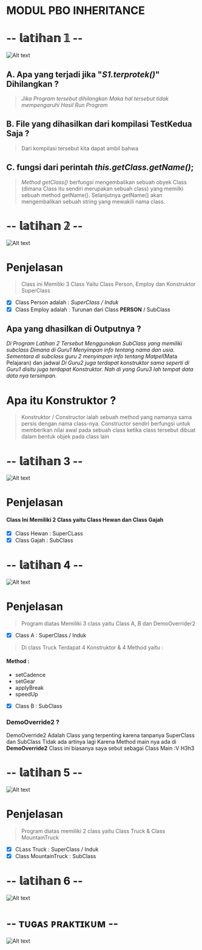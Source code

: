 # MODUL PBO INHERITANCE

# -- 𝕝𝕒𝕥𝕚𝕙𝕒𝕟 𝟙 --
![Alt text](https://github.com/Syihabuddinsanni/Tugas_PBO3/blob/master/SS%20HASIL%20RUN%20PROGRAM/L1.PNG)
## A. Apa yang terjadi jika "_S1.terprotek()_" Dihilangkan ?
> _Jika Program tersebut dihilangkan Maka hal tersebut tidak mempengaruhi
Hasil Run Program_
## B. File yang dihasilkan dari kompilasi TestKedua Saja ?
> Dari kompilasi tersebut kita dapat ambil bahwa
## C. fungsi dari perintah _this.getClass.getName()_;
>  _Method getClass()_ berfungsi mengembalikan sebuah obyek Class (dimana Class itu sendiri merupakan sebuah class) yang memilki sebuah method getName(). Selanjutnya getName() akan mengembalikan sebuah string yang mewakili nama class.


# -- 𝕝𝕒𝕥𝕚𝕙𝕒𝕟  𝟚 --
![Alt text](https://github.com/Syihabuddinsanni/Tugas_PBO3/blob/master/SS%20HASIL%20RUN%20PROGRAM/L2.PNG)
# Penjelasan
> Class ini Memiliki 3 Class Yaitu Class Person, Employ dan Konstruktor SuperClass 
- [x] Class Person adalah : _SuperClass / Induk_
- [x] Class Employ adalah : Turunan dari Class **PERSON** / SubClass
## Apa yang dhasilkan di Outputnya ?
_Di Program Latihan 2 Tersebut Menggunakan SubClass yang memiliki subclass Dimana di Guru1 Menyimpan
info tentang nama dan usia. Sementara di subclass guru 2 menyimpan info tentang Matpel_(Mata Pelajaran) dan jadwal _Di Guru2 juga terdapat konstruktor sama seperti di Guru1 disitu juga terdapat Konstruktor. Nah di yang Guru3 lah tempat data data nya tersimpan._
# Apa itu Konstruktor ?
> Konstruktor / Constructor ialah sebuah method yang namanya sama persis dengan nama class-nya. Constructor sendiri berfungsi untuk memberikan nilai awal pada sebuah class ketika class tersebut dibuat dalam bentuk objek pada class lain
 


# -- 𝕝𝕒𝕥𝕚𝕙𝕒𝕟 3  --
![Alt text](https://github.com/Syihabuddinsanni/Tugas_PBO3/blob/master/SS%20HASIL%20RUN%20PROGRAM/L3.PNG)
# Penjelasan
#### Class Ini Memiliki 2 Class yaitu Class **Hewan** dan Class **Gajah**
- [x] Class Hewan : SuperCLass
- [x] Class Gajah : SubClass

# -- 𝕝𝕒𝕥𝕚𝕙𝕒𝕟 4 --
![Alt text](https://github.com/Syihabuddinsanni/Tugas_PBO3/blob/master/SS%20HASIL%20RUN%20PROGRAM/L4.PNG)
# Penjelasan
> Program diatas Memiliki 3 class yaitu Class A, B dan DemoOverrider2
- [x] Class A : SuperClass / Induk
> Di class Truck Terdapat 4 Konstruktor & 4 Method yaitu :

#### Method :
- setCadence
- setGear
- applyBreak
- speedUp

- [x] Class B : SubClass
### DemoOverride2 ?
DemoOverride2 Adalah Class yang terpenting karena tanpanya SuperClass dan SubClass Tidak ada artinya lagi
Karena Method main nya ada di **DemoOverride2** Class ini biasanya saya sebut sebagai Class Main :V
H3h3

# -- 𝕝𝕒𝕥𝕚𝕙𝕒𝕟 5 --
![Alt text](https://github.com/Syihabuddinsanni/Tugas_PBO3/blob/master/SS%20HASIL%20RUN%20PROGRAM/L5.PNG)
# Penjelasan
> Program diatas memiliki 2 class yaitu Class Truck & Class MountainTruck
- [x] CLass Truck         : SuperClass / Induk
- [x] Class MountainTruck : SubClass

# -- 𝕝𝕒𝕥𝕚𝕙𝕒𝕟 6 --
![Alt text](https://github.com/Syihabuddinsanni/Tugas_PBO3/blob/master/SS%20HASIL%20RUN%20PROGRAM/L6.PNG)

# -- ᴛᴜɢᴀꜱ ᴘʀᴀᴋᴛɪᴋᴜᴍ --
![Alt text](https://github.com/Syihabuddinsanni/Tugas_PBO3/blob/master/SS%20HASIL%20RUN%20PROGRAM/Tugas%20praktikum.PNG)

